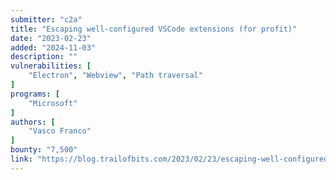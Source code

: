 ```yaml
---
submitter: "c2a"
title: "Escaping well-configured VSCode extensions (for profit)"
date: "2023-02-23"
added: "2024-11-03"
description: ""
vulnerabilities: [
    "Electron", "Webview", "Path traversal"
]
programs: [
    "Microsoft"
]
authors: [
    "Vasco Franco"
]
bounty: "7,500"
link: "https://blog.trailofbits.com/2023/02/23/escaping-well-configured-vscode-extensions-for-profit/"
---
```




